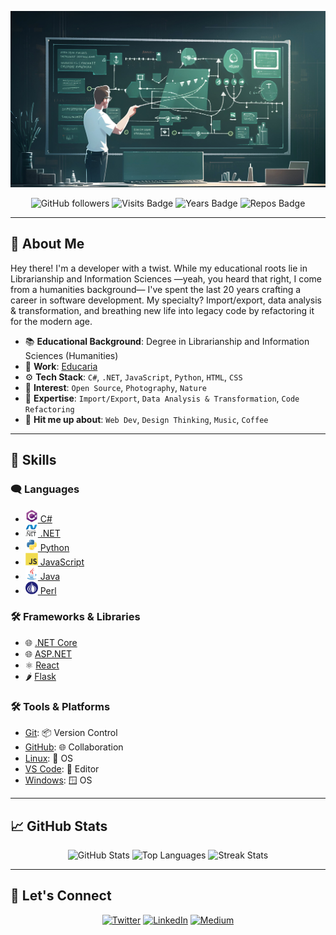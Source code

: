 ![My profile banner](imigueldiaz_banner.jpg)

<p align="center">
  <img src="https://img.shields.io/github/followers/imigueldiaz?label=GitHub&style=flat-square&color=black&logo=github" alt="GitHub followers" height="20"/>
  <img src="https://badges.pufler.dev/visits/imigueldiaz/imigueldiaz?style=flat-square&color=black&logo=github" alt="Visits Badge" height="20"/>
  <img src="https://badges.pufler.dev/years/imigueldiaz?style=flat-square&color=black&logo=github" alt="Years Badge" height="20"/>
  <img src="https://badges.pufler.dev/repos/imigueldiaz?style=flat-square&color=black&logo=github" alt="Repos Badge" height="20"/>
</p>

---

## 🧔 About Me
Hey there! I'm a developer with a twist. While my educational roots lie in Librarianship and Information Sciences —yeah, you heard that right, I come from a humanities background— I've spent the last 20 years crafting a career in software development. My specialty? Import/export, data analysis & transformation, and breathing new life into legacy code by refactoring it for the modern age.

- 📚 **Educational Background**: Degree in Librarianship and Information Sciences (Humanities)
- 🏢 **Work**: [Educaria](https://www.educaria.com)
- ⚙️ **Tech Stack**: `C#`, `.NET`, `JavaScript`, `Python`, `HTML`, `CSS`
- 🌱 **Interest**: `Open Source`, `Photography`, `Nature`
- 💼 **Expertise**: `Import/Export`, `Data Analysis & Transformation`, `Code Refactoring`
- 💬 **Hit me up about**: `Web Dev`, `Design Thinking`, `Music`, `Coffee`

---

## 🧰 Skills

### 🗨️ Languages

- [<img src="https://raw.githubusercontent.com/devicons/devicon/master/icons/csharp/csharp-original.svg" alt="C#" height="20"/> C#](https://docs.microsoft.com/en-us/dotnet/csharp/)
- [<img src="https://raw.githubusercontent.com/devicons/devicon/master/icons/dot-net/dot-net-original-wordmark.svg" alt=".NET" height="20"/> .NET](https://dotnet.microsoft.com/)
- [<img src="https://raw.githubusercontent.com/devicons/devicon/master/icons/python/python-original.svg" alt="Python" height="20"/> Python](https://www.python.org/)
- [<img src="https://raw.githubusercontent.com/devicons/devicon/master/icons/javascript/javascript-original.svg" alt="JavaScript" height="20"/> JavaScript](https://developer.mozilla.org/en-US/docs/Web/JavaScript)
- [<img src="https://raw.githubusercontent.com/devicons/devicon/master/icons/java/java-original.svg" alt="Java" height="20"/> Java](https://www.oracle.com/java/)
- [<img src="https://raw.githubusercontent.com/devicons/devicon/master/icons/perl/perl-original.svg" alt="Perl" height="20"/> Perl](https://www.perl.org/)


### 🛠️ Frameworks & Libraries
- 🌐 [.NET Core](https://dotnet.microsoft.com/)
- 🌐 [ASP.NET](https://dotnet.microsoft.com/apps/aspnet)
- ⚛️ [React](https://reactjs.org/)
- 🌶️ [Flask](https://flask.palletsprojects.com/)

### 🛠️ Tools & Platforms
- [Git](https://git-scm.com/): 📦 Version Control
- [GitHub](https://github.com/): 🌐 Collaboration
- [Linux](https://www.linux.org/): 🐧 OS
- [VS Code](https://code.visualstudio.com/): 📝 Editor
- [Windows](https://www.microsoft.com/en-us/windows): 🪟 OS


---

## 📈 GitHub Stats

<p align="center">
  <img src="https://github-readme-stats.vercel.app/api?username=imigueldiaz&show_icons=true&count_private=true&title_color=6aa6f8&text_color=8a919a&icon_color=6aa6f8&bg_color=22272e" alt="GitHub Stats" height="150"/>
  <img src="https://github-readme-stats.vercel.app/api/top-langs/?username=imigueldiaz&hide=html,css&title_color=6aa6f8&text_color=8a919a&icon_color=6aa6f8&bg_color=22272e" alt="Top Languages" height="150"/>
  <img src="https://github-readme-streak-stats.herokuapp.com/?user=imigueldiaz&theme=dark&background=22272e&date_format=%5BY%20%5DM%20j" alt="Streak Stats" height="150"/>
</p>

---

## 🤝 Let's Connect
<p align="center">
  <a href="https://twitter.com/imigueldiaz"><img src="https://img.shields.io/badge/Twitter-%231DA1F2.svg?&style=for-the-badge&logo=twitter&logoColor=white" alt="Twitter" height="20"/></a>
  <a href="https://linkedin.com/in/imigueldiaz"><img src="https://img.shields.io/badge/LinkedIn-%230077B5.svg?&style=for-the-badge&logo=linkedin&logoColor=white" alt="LinkedIn" height="20"/></a>
  <a href="https://medium.com/@imigueldiaz"><img src="https://img.shields.io/badge/Medium-%12100E.svg?&style=for-the-badge&logo=medium&logoColor=white" alt="Medium" height="20"/></a>
</p>

